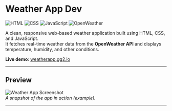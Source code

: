# Weather App Dev

![HTML](https://img.shields.io/badge/HTML-5-orange?logo=html5&logoColor=white)
![CSS](https://img.shields.io/badge/CSS-3-blue?logo=css3&logoColor=white)
![JavaScript](https://img.shields.io/badge/JavaScript-ES6-yellow?logo=javascript&logoColor=black)
![OpenWeather](https://img.shields.io/badge/API-OpenWeatherMap-lightgrey?logo=cloud&logoColor=white)

A clean, responsive web-based weather application built using HTML, CSS, and JavaScript.  
It fetches real-time weather data from the **OpenWeather API** and displays temperature, humidity, and other conditions.

**Live demo**: [weatherapp.gg2.io](https://www.weatherapp.gg2.io)

---

## Preview

![Weather App Screenshot](https://github.com/user-attachments/assets/9092de67-5f58-475e-a549-76067e3b9cf3)  
*A snapshot of the app in action (example).*

---